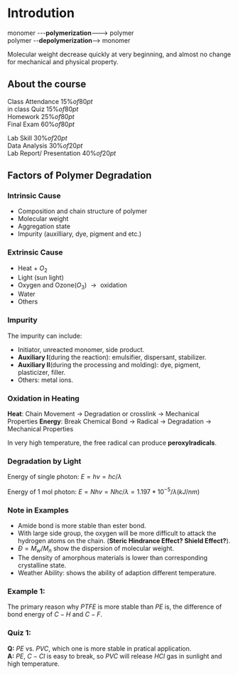 # Introdution
monomer ---**polymerization**---> polymer  
polymer --**depolymerization**--> monomer

Molecular weight decrease quickly at very beginning, and almost no change for mechanical and physical property.

## About the course
Class Attendance $15\% of 80pt$  
in class Quiz $15\% of 80pt$  
Homework $25\% of 80pt$  
Final Exam $60\% of 80pt$

Lab Skill $30\% of 20pt$  
Data Analysis $30\% of 20pt$  
Lab Report/ Presentation $40\% of 20pt$

## Factors of Polymer Degradation
### Intrinsic Cause
- Composition and chain structure of polymer
- Molecular weight
- Aggregation state
- Impurity (auxilliary, dye, pigment and etc.)
  
### Extrinsic Cause
- Heat + $O_2$
- Light (sun light)
- Oxygen and Ozone($O_3$) $\longrightarrow{}$ oxidation
- Water
- Others

### Impurity
The impurity can include:
- Initiator, unreacted monomer, side product.
- **Auxiliary I**(during the reaction): emulsifier, dispersant, stabilizer.
- **Auxiliary II**(during the processing and molding): dye, pigment, plasticizer, filler.
- Others: metal ions.

### Oxidation in Heating
**Heat**: Chain Movement $\rightarrow$ Degradation or crosslink $\rightarrow$ Mechanical Properties 
**Energy**: Break Chemical Bond $\rightarrow$ Radical $\rightarrow$ Degradation $\rightarrow$ Mechanical Properties

In very high temperature, the free radical can produce **peroxylradicals**.

### Degradation by Light
Energy of single photon: $E=hv=hc/\lambda{}$

Energy of $1$ mol photon:  $E=Nhv=Nhc/\lambda=1.197*10^{-5}/\lambda{}(kJ/nm)$

### Note in Examples
- Amide bond is more stable than ester bond.
- With large side group, the oxygen will be more difficult to attack the hydrogen atoms on the chain. (**Steric Hindrance Effect? Shield Effect?**).
- $Đ=M_w/M_n$ show the dispersion of molecular weight.
- The density of amorphous materials is lower than corresponding crystalline state.
- Weather Ability: shows the ability of adaption different temperature.

### Example 1:
The primary reason why $PTFE$ is more stable than $PE$ is, the difference of bond energy of $C-H$ and $C-F$.

### Quiz 1:
**Q:** $PE$ vs. $PVC$, which one is more stable in pratical application.  
**A:** $PE$, $C-Cl$ is easy to break, so $PVC$ will release $HCl$ gas in sunlight and high temperature.
